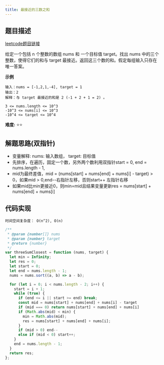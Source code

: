 ```yaml
---
title: 最接近的三数之和
---
```


## 题目描述
[leetcode题目链接](https://leetcode-cn.com/problems/3sum-closest/solution/16-zui-jie-jin-de-san-shu-zhi-he-by-kong-kong-z/)

给定一个包括 n 个整数的数组 nums 和 一个目标值 target。找出 nums 中的三个整数，使得它们的和与 target 最接近。返回这三个数的和。假定每组输入只存在唯一答案。

**示例**
```
输入：nums = [-1,2,1,-4], target = 1
输出：2
解释：与 target 最接近的和是 2 (-1 + 2 + 1 = 2) 。

3 <= nums.length <= 10^3
-10^3 <= nums[i] <= 10^3
-10^4 <= target <= 10^4
```
**难度:** ⭐⭐

## 解题思路(双指针)
- 变量解释: nums: 输入数组， target: 目标值 
- 先排序，在遍历，固定一个数，另外两个数利用双指针start = 0, end = nums.length - 1, 
- mid为最终差值，mid = (nums[start] + nums[end] + nums[i] - target) > 0，如果mid > 0,end--右指针左移，否则start++ 左指针右移
- 如果mid比min更接近0，则min=mid且结果变量更新res = nums[start] + nums[end] + nums[i]

## 代码实现
`时间空间复杂度： O(n^2), O(n)`

```js
/**
 * @param {number[]} nums
 * @param {number} target
 * @return {number}
 */
var threeSumClosest = function (nums, target) {
  let min = Infinity;
  let res = 0;
  let start = 0;
  let end = nums.length - 1;
  nums = nums.sort((a, b) => a - b);

  for (let i = 0; i < nums.length - 2; i++) {
    start = i + 1;
    while (true) {
      if (end <= i || start >= end) break;
      const mid = nums[start] + nums[end] + nums[i] - target
      if (mid === 0) return nums[start] + nums[end] + nums[i]
      if (Math.abs(mid) < min) {
        min = Math.abs(mid);
        res = nums[start] + nums[end] + nums[i];
      }
      if (mid > 0) end--
      else if (mid < 0) start++;
    }
    end = nums.length - 1;
  }
  return res;
};
```